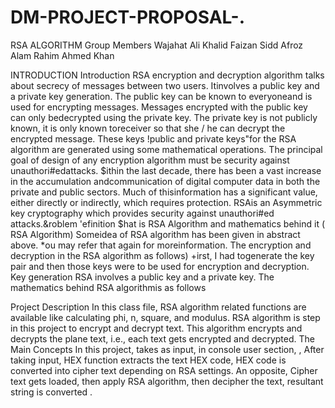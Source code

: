 # DM-PROJECT-PROPOSAL-.
RSA ALGORITHM
Group Members
Wajahat Ali Khalid
Faizan Sidd
Afroz Alam
Rahim Ahmed Khan

INTRODUCTION
 Introduction
RSA encryption and decryption algorithm talks about secrecy of messages between two users. Itinvolves a public key and a private key generation. The public key can be known to everyoneand is used for encrypting messages. Messages encrypted with the public key can only bedecrypted using the private key. The private key is not publicly known, it is only known toreceiver so that she / he can decrypt the encrypted message. These keys !public and private keys"for the RSA algorithm are generated using some mathematical operations. The principal goal of design of any encryption algorithm must be security against unauthori#edattacks. $ithin the last decade, there has been a vast increase in the accumulation andcommunication of digital computer data in both the private and public sectors. Much of thisinformation has a significant value, either directly or indirectly, which requires protection. RSAis an Asymmetric key cryptography which provides security against unauthori#ed attacks.&roblem 'efinition $hat is RSA Algorithm and mathematics behind it ( RSA Algorithm) Someidea of RSA algorithm has been given in abstract above. *ou may refer that again for moreinformation. The encryption and decryption in the RSA algorithm as follows) +irst, I had togenerate the key pair and then those keys were to be used for encryption and decryption. Key generation RSA involves a public key and a private key. The mathematics behind RSA algorithmis as follows

Project Description
In this class file, RSA algorithm related functions are available like calculating phi, n, square, and modulus. RSA algorithm is step in this project to encrypt and decrypt text. This algorithm encrypts and decrypts the plane text, i.e., each text gets encrypted and decrypted.
The Main Concepts In this project, takes as input, in console user section, , After taking input, HEX function extracts the text HEX code, HEX code is converted into cipher text depending on RSA settings. An opposite, Cipher text gets loaded, then apply RSA algorithm, then decipher the text, resultant string is converted .
